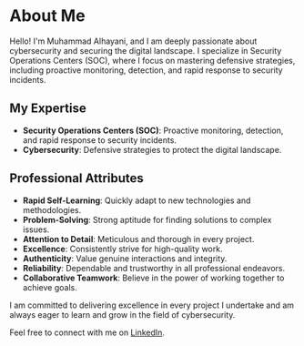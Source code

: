 # About Me

Hello! I'm Muhammad Alhayani, and I am deeply passionate about cybersecurity and securing the digital landscape. I specialize in Security Operations Centers (SOC), where I focus on mastering defensive strategies, including proactive monitoring, detection, and rapid response to security incidents.

## My Expertise

- **Security Operations Centers (SOC)**: Proactive monitoring, detection, and rapid response to security incidents.
- **Cybersecurity**: Defensive strategies to protect the digital landscape.

## Professional Attributes

- **Rapid Self-Learning**: Quickly adapt to new technologies and methodologies.
- **Problem-Solving**: Strong aptitude for finding solutions to complex issues.
- **Attention to Detail**: Meticulous and thorough in every project.
- **Excellence**: Consistently strive for high-quality work.
- **Authenticity**: Value genuine interactions and integrity.
- **Reliability**: Dependable and trustworthy in all professional endeavors.
- **Collaborative Teamwork**: Believe in the power of working together to achieve goals.

I am committed to delivering excellence in every project I undertake and am always eager to learn and grow in the field of cybersecurity. 

Feel free to connect with me on [LinkedIn](https://www.linkedin.com/in/muhammadalhayani).

